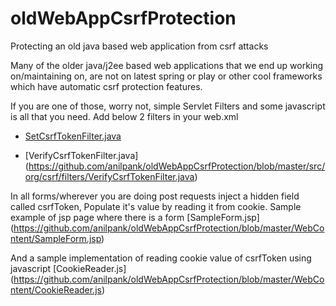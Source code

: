 # oldWebAppCsrfProtection
Protecting an old java based web application from csrf attacks

Many of the older java/j2ee based web applications that we end up working on/maintaining on, are not on latest spring or play or other cool frameworks which have automatic csrf protection features.

If you are one of those, worry not, simple Servlet Filters and some javascript is all that you need.
Add below 2 filters in your web.xml 
- [SetCsrfTokenFilter.java](https://github.com/anilpank/oldWebAppCsrfProtection/blob/master/src/org/csrf/filters/SetCsrfTokenFilter.java)

- [VerifyCsrfTokenFilter.java]
(https://github.com/anilpank/oldWebAppCsrfProtection/blob/master/src/org/csrf/filters/VerifyCsrfTokenFilter.java)

In all forms/wherever you are doing post requests inject a hidden field called csrfToken, Populate it's value by reading it from cookie.
Sample example of jsp page where there is a form
[SampleForm.jsp]
(https://github.com/anilpank/oldWebAppCsrfProtection/blob/master/WebContent/SampleForm.jsp)

And a sample implementation of reading cookie value of csrfToken using javascript
[CookieReader.js]
(https://github.com/anilpank/oldWebAppCsrfProtection/blob/master/WebContent/CookieReader.js)



